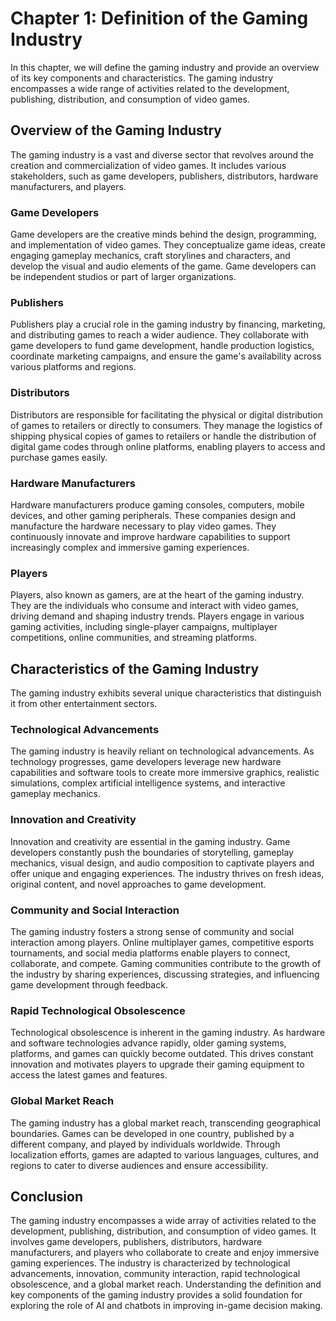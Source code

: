Chapter 1: Definition of the Gaming Industry
============================================

In this chapter, we will define the gaming industry and provide an overview of its key components and characteristics. The gaming industry encompasses a wide range of activities related to the development, publishing, distribution, and consumption of video games.

Overview of the Gaming Industry
-------------------------------

The gaming industry is a vast and diverse sector that revolves around the creation and commercialization of video games. It includes various stakeholders, such as game developers, publishers, distributors, hardware manufacturers, and players.

### Game Developers

Game developers are the creative minds behind the design, programming, and implementation of video games. They conceptualize game ideas, create engaging gameplay mechanics, craft storylines and characters, and develop the visual and audio elements of the game. Game developers can be independent studios or part of larger organizations.

### Publishers

Publishers play a crucial role in the gaming industry by financing, marketing, and distributing games to reach a wider audience. They collaborate with game developers to fund game development, handle production logistics, coordinate marketing campaigns, and ensure the game's availability across various platforms and regions.

### Distributors

Distributors are responsible for facilitating the physical or digital distribution of games to retailers or directly to consumers. They manage the logistics of shipping physical copies of games to retailers or handle the distribution of digital game codes through online platforms, enabling players to access and purchase games easily.

### Hardware Manufacturers

Hardware manufacturers produce gaming consoles, computers, mobile devices, and other gaming peripherals. These companies design and manufacture the hardware necessary to play video games. They continuously innovate and improve hardware capabilities to support increasingly complex and immersive gaming experiences.

### Players

Players, also known as gamers, are at the heart of the gaming industry. They are the individuals who consume and interact with video games, driving demand and shaping industry trends. Players engage in various gaming activities, including single-player campaigns, multiplayer competitions, online communities, and streaming platforms.

Characteristics of the Gaming Industry
--------------------------------------

The gaming industry exhibits several unique characteristics that distinguish it from other entertainment sectors.

### Technological Advancements

The gaming industry is heavily reliant on technological advancements. As technology progresses, game developers leverage new hardware capabilities and software tools to create more immersive graphics, realistic simulations, complex artificial intelligence systems, and interactive gameplay mechanics.

### Innovation and Creativity

Innovation and creativity are essential in the gaming industry. Game developers constantly push the boundaries of storytelling, gameplay mechanics, visual design, and audio composition to captivate players and offer unique and engaging experiences. The industry thrives on fresh ideas, original content, and novel approaches to game development.

### Community and Social Interaction

The gaming industry fosters a strong sense of community and social interaction among players. Online multiplayer games, competitive esports tournaments, and social media platforms enable players to connect, collaborate, and compete. Gaming communities contribute to the growth of the industry by sharing experiences, discussing strategies, and influencing game development through feedback.

### Rapid Technological Obsolescence

Technological obsolescence is inherent in the gaming industry. As hardware and software technologies advance rapidly, older gaming systems, platforms, and games can quickly become outdated. This drives constant innovation and motivates players to upgrade their gaming equipment to access the latest games and features.

### Global Market Reach

The gaming industry has a global market reach, transcending geographical boundaries. Games can be developed in one country, published by a different company, and played by individuals worldwide. Through localization efforts, games are adapted to various languages, cultures, and regions to cater to diverse audiences and ensure accessibility.

Conclusion
----------

The gaming industry encompasses a wide array of activities related to the development, publishing, distribution, and consumption of video games. It involves game developers, publishers, distributors, hardware manufacturers, and players who collaborate to create and enjoy immersive gaming experiences. The industry is characterized by technological advancements, innovation, community interaction, rapid technological obsolescence, and a global market reach. Understanding the definition and key components of the gaming industry provides a solid foundation for exploring the role of AI and chatbots in improving in-game decision making.
